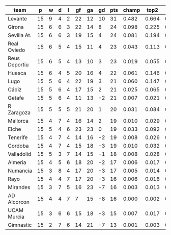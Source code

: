 |     team      | p  | w | d | l | gf | ga | gd | pts | champ | top2  | top3  | top4  |  5-7  | bot4  | bot3  | bot2  |
|---------------|----|---|---|---|----|----|----|-----|-------|-------|-------|-------|-------|-------|-------|-------|
| Levante       | 15 | 9 | 4 | 2 | 22 | 12 | 10 |  31 | 0.482 | 0.664 | 0.763 | 0.825 | 0.108 | 0.001 | 0.000 | 0.000|
| Girona        | 15 | 6 | 6 | 3 | 22 | 14 |  8 |  24 | 0.098 | 0.225 | 0.337 | 0.426 | 0.215 | 0.021 | 0.013 | 0.006|
| Sevilla At.   | 15 | 6 | 6 | 3 | 19 | 15 |  4 |  24 | 0.081 | 0.194 | 0.298 | 0.387 | 0.218 | 0.026 | 0.014 | 0.007|
| Real Oviedo   | 15 | 6 | 5 | 4 | 15 | 11 |  4 |  23 | 0.043 | 0.113 | 0.190 | 0.269 | 0.211 | 0.052 | 0.033 | 0.017|
| Reus Deportiu | 15 | 6 | 5 | 4 | 13 | 10 |  3 |  23 | 0.019 | 0.055 | 0.100 | 0.151 | 0.165 | 0.107 | 0.069 | 0.036|
| Huesca        | 15 | 6 | 4 | 5 | 20 | 16 |  4 |  22 | 0.061 | 0.146 | 0.226 | 0.312 | 0.218 | 0.041 | 0.025 | 0.013|
| Lugo          | 15 | 5 | 6 | 4 | 22 | 19 |  3 |  21 | 0.060 | 0.147 | 0.234 | 0.316 | 0.211 | 0.043 | 0.026 | 0.013|
| Cádiz         | 15 | 5 | 6 | 4 | 17 | 15 |  2 |  21 | 0.025 | 0.065 | 0.115 | 0.171 | 0.174 | 0.100 | 0.066 | 0.038|
| Getafe        | 15 | 5 | 6 | 4 | 11 | 13 | -2 |  21 | 0.007 | 0.021 | 0.042 | 0.068 | 0.104 | 0.217 | 0.155 | 0.097|
| R Zaragoza    | 15 | 5 | 5 | 5 | 21 | 20 |  1 |  20 | 0.031 | 0.084 | 0.145 | 0.211 | 0.200 | 0.069 | 0.045 | 0.023|
| Mallorca      | 15 | 4 | 7 | 4 | 16 | 14 |  2 |  19 | 0.010 | 0.029 | 0.055 | 0.087 | 0.123 | 0.183 | 0.130 | 0.080|
| Elche         | 15 | 5 | 4 | 6 | 23 | 23 |  0 |  19 | 0.033 | 0.092 | 0.158 | 0.225 | 0.197 | 0.071 | 0.048 | 0.026|
| Tenerife      | 15 | 4 | 7 | 4 | 14 | 16 | -2 |  19 | 0.008 | 0.026 | 0.055 | 0.086 | 0.119 | 0.188 | 0.134 | 0.082|
| Cordoba       | 15 | 4 | 7 | 4 | 15 | 18 | -3 |  19 | 0.010 | 0.032 | 0.063 | 0.098 | 0.129 | 0.164 | 0.114 | 0.068|
| Valladolid    | 15 | 5 | 3 | 7 | 14 | 15 | -1 |  18 | 0.008 | 0.028 | 0.059 | 0.092 | 0.121 | 0.181 | 0.126 | 0.076|
| Almeria       | 15 | 4 | 5 | 6 | 18 | 20 | -2 |  17 | 0.006 | 0.017 | 0.033 | 0.056 | 0.095 | 0.258 | 0.192 | 0.121|
| Numancia      | 15 | 3 | 8 | 4 | 17 | 20 | -3 |  17 | 0.005 | 0.014 | 0.029 | 0.047 | 0.081 | 0.288 | 0.216 | 0.139|
| Rayo          | 15 | 4 | 4 | 7 | 17 | 20 | -3 |  16 | 0.006 | 0.016 | 0.033 | 0.055 | 0.088 | 0.272 | 0.201 | 0.129|
| Mirandes      | 15 | 3 | 7 | 5 | 16 | 23 | -7 |  16 | 0.003 | 0.013 | 0.024 | 0.042 | 0.074 | 0.310 | 0.236 | 0.158|
| AD Alcorcon   | 15 | 4 | 4 | 7 |  7 | 15 | -8 |  16 | 0.000 | 0.002 | 0.004 | 0.008 | 0.027 | 0.595 | 0.505 | 0.391|
| UCAM Murcia   | 15 | 3 | 6 | 6 | 15 | 18 | -3 |  15 | 0.007 | 0.017 | 0.036 | 0.057 | 0.097 | 0.260 | 0.193 | 0.125|
| Gimnastic     | 15 | 2 | 7 | 6 | 14 | 21 | -7 |  13 | 0.001 | 0.003 | 0.006 | 0.011 | 0.026 | 0.552 | 0.461 | 0.356|
